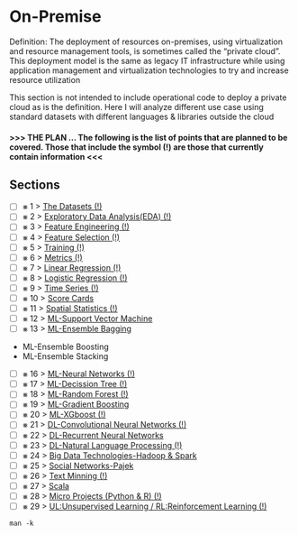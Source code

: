 # On-Premise
Definition: The deployment of resources on-premises, using virtualization and resource management tools, is
sometimes called the “private cloud”.  This deployment model is the same as legacy IT infrastructure while using application management and virtualization technologies to try and increase resource utilization

This section is not intended to include operational code to deploy a private cloud as is the definition. Here I will analyze different use case using standard datasets with different languages & libraries outside the cloud

#### >>> THE PLAN ... The following is the list of points that are planned to be covered. Those that include the symbol (!) are those that currently contain information <<<

## Sections

- [ ] &#x2A33; 1 > [The Datasets (!)](001)
- [ ] &#x2A33; 2 > [Exploratory Data Analysis(EDA) (!)](002)
- [ ] &#x2A33; 3 > [Feature Engineering (!)](003)
- [ ] &#x2A33; 4 > [Feature Selection (!)](004)
- [ ] &#x2A33; 5 > [Training (!)](005)
- [ ] &#x2A33; 6 > [Metrics (!)](006)
- [ ] &#x2A33; 7 > [Linear Regression (!)](007)
- [ ] &#x2A33; 8 > [Logistic Regression (!)](Journey/008)
- [ ] &#x2A33; 9 > [Time Series (!)](Journey/009)
- [ ] &#x2A33; 10 > [Score Cards](Journey/010)
- [ ] &#x2A33; 11 > [Spatial Statistics (!)](Journey/011)
- [ ] &#x2A33; 12 > [ML-Support Vector Machine](Journey/012)
- [ ] &#x2A33; 13 > [ML-Ensemble Bagging](Journey/013/Readme.md)
- ML-Ensemble Boosting
- ML-Ensemble Stacking
- [ ] &#x2A33; 16 > [ML-Neural Networks (!)](Journey/016)
- [ ] &#x2A33; 17 > [ML-Decission Tree (!)](Journey/017)
- [ ] &#x2A33; 18 > [ML-Random Forest (!)](Journey/018)
- [ ] &#x2A33; 19 > [ML-Gradient Boosting](Journey/019)
- [ ] &#x2A33; 20 > [ML-XGboost (!)](Journey/020)
- [ ] &#x2A33; 21 > [DL-Convolutional Neural Networks (!)](Journey/021)
- [ ] &#x2A33; 22 > [DL-Recurrent Neural Networks](Journey/022/Readme.md)
- [ ] &#x2A33; 23 > [DL-Natural Language Processing (!)](Journey/023)
- [ ] &#x2A33; 24 > [Big Data Technologies-Hadoop & Spark](Journey/024/Readme.md)
- [ ] &#x2A33; 25 > [Social Networks-Pajek](Journey/025/Readme.md)
- [ ] &#x2A33; 26 > [Text Minning (!)](Journey/026/Readme.md)
- [ ] &#x2A33; 27 > [Scala](Journey/027/Readme.md)
- [ ] &#x2A33; 28 > [Micro Projects (Python & R) (!)](Journey/028)
- [ ] &#x2A33; 29 > [UL:Unsupervised Learning / RL:Reinforcement Learning (!)](Journey/029)

```
man -k
``` 

